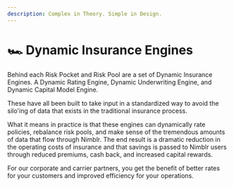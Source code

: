 ```yaml
---
description: Complex in Theory. Simple in Design.
---
```


# 🏎 Dynamic Insurance Engines

Behind each Risk Pocket and Risk Pool are a set of Dynamic Insurance Engines. A Dynamic Rating Engine, Dynamic Underwriting Engine, and Dynamic Capital Model Engine.&#x20;

These have all been built to take input in a standardized way to avoid the silo'ing of data that exists in the traditional insurance process.&#x20;

What it means in practice is that these engines can dynamically rate policies, rebalance risk pools, and make sense of the tremendous amounts of data that flow through Nimblr. The end result is a dramatic reduction in the operating costs of insurance and that savings is passed to Nimblr users through reduced premiums, cash back, and increased capital rewards.&#x20;

For our corporate and carrier partners, you get the benefit of better rates for your customers and improved efficiency for your operations.&#x20;
